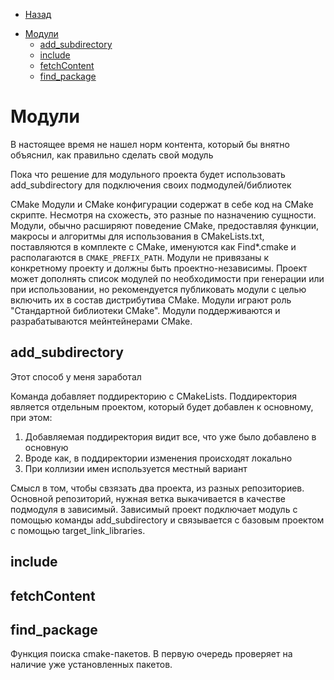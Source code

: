 * [Назад](./Readme.md)

- [Модули](#модули)
  - [add\_subdirectory](#add_subdirectory)
  - [include](#include)
  - [fetchContent](#fetchcontent)
  - [find\_package](#find_package)

# Модули

В настоящее время не нашел норм контента, который бы внятно объяснил, как правильно сделать свой модуль

Пока что решение для модульного проекта будет использовать add_subdirectory для подключения своих подмодулей/библиотек

CMake Модули и CMake конфигурации содержат в себе код на CMake скрипте. Несмотря на схожесть, это разные по назначению сущности. Модули, обычно расширяют поведение CMake, предоставляя функции, макросы и алгоритмы для использования в CMakeLists.txt, поставляются в комплекте с CMake, именуются как Find*.cmake и располагаются в `CMAKE_PREFIX_PATH`. Модули не привязаны к конкретному проекту и должны быть проектно-независимы. Проект может дополнять список модулей по необходимости при генерации или при использовании, но рекомендуется публиковать модули с целью включить их в состав дистрибутива CMake. Модули играют роль "Стандартной библиотеки CMake". Модули поддерживаются и разрабатываются мейнтейнерами CMake.

## add_subdirectory

Этот способ у меня заработал

Команда добавляет поддиректорию с CMakeLists. Поддиректория является отдельным проектом, который будет добавлен к основному, при этом:

1. Добавляемая поддиректория видит все, что уже было добавлено в основную
2. Вроде как, в поддиректории изменения происходят локально
3. При коллизии имен используется местный вариант

Смысл в том, чтобы свзязать два проекта, из разных репозиториев. Основной репозиторий, нужная ветка выкачивается в качестве подмодуля в зависимый. Зависимый проект подключает модуль с помощью команды add_subdirectory и связывается с базовым проектом с помощью target_link_libraries.

## include


## fetchContent


## find_package

Функция поиска cmake-пакетов. В первую очередь проверяет на наличие уже установленных пакетов.

